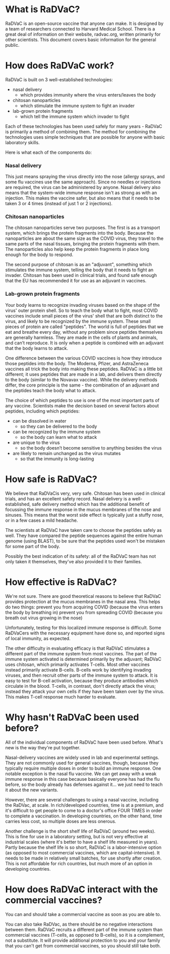 # What is RaDVaC?
RaDVaC is an open-source vaccine that anyone can make.  It is designed by a team of researchers connected to Harvard Medical School.  There is a great deal of information on their website, radvac.org, written primarily for other scientists.  This document covers basic information for the general public.

# How does RaDVaC work?

RaDVaC is built on 3 well-established technologies:
  - nasal delivery 
    - which provides immunity where the virus enters/leaves the body
  - chitosan nanoparticles
    - which stimulate the immune system to fight an invader
  - lab-grown protein fragments
    - which tell the immune system which invader to fight

Each of these technologies has been used safely for many years - RaDVaC is primarily a method of combining them. The method for combining the technologies uses simple techniques that are possible for anyone with basic laboratory skills.  

Here is what each of the components do:

### Nasal delivery
This just means spraying the virus directly into the nose (allergy sprays, and some flu vaccines use the same approach).  Since no needles or injections are required, the virus can be administered by anyone.  Nasal delivery also means that the system-wide immune response isn't as strong as with an injection.  This makes the vaccine safer, but also means that it needs to be taken 3 or 4 times (instead of just 1 or 2 injections).

### Chitosan nanoparticles
The chitosan nanoparticles serve two purposes.  The first is as a transport system, which brings the protein fragments into the body.  Because the nanoparticles are about the same size as the COVID virus, they travel to the same parts of the nasal tissues, bringing the protein fragments with them.  The nanoparticles also help keep the protein fragments in place long enough for the body to respond.  

The second purpose of chitosan is as an "adjuvant", something which stimulates the immune system, telling the body that it needs to fight an invader.  Chitosan has been used in clinical trials, and found safe enough that the EU has recommended it for use as an adjuvant in vaccines.

### Lab-grown protein fragments
Your body learns to recognize invading viruses based on the shape of the virus' outer protein shell.  So to teach the body what to fight, most COVID vaccines include small pieces of the virus' shell that are both distinct to the virus, and likely to be recognized by the immune system.  These small pieces of protein are called "peptides".  The world is full of peptides that we eat and breathe every day, without any problem since peptides themselves are generally harmless. They are made in the cells of plants and animals, and can’t reproduce.  It is only when a peptide is combined with an adjuvant that the body learns to attack.

One difference between the various COVID vaccines is how they introduce those peptides into the body.  The Moderna, Pfizer, and AstraZeneca vaccines all trick the body into making these peptides.  RaDVaC is a little bit different; it uses peptides that are made in a lab, and delivers them directly to the body (similar to the Novavax vaccine).  While the delivery methods differ, the core principle is the same - the combination of an adjuvant and the peptides teach the body what to attack.

The choice of which peptides to use is one of the most important parts of any vaccine. Scientists make the decision based on several factors about peptides, including which peptides:
  - can be dissolved in water
    - so they can be delivered to the body
  - can be recognized by the immune system
    - so the body can learn what to attack
  - are unique to the virus
    - so the body doesn’t become sensitive to anything besides the virus
  - are likely to remain unchanged as the virus mutates
    - so that the immunity is long-lasting

# How safe is RaDVaC?
We believe that RaDVaCis very, very safe.  Chitosan has been used in clinical trials, and has an excellent safety record.  Nasal delivery is a well-established, safe delivery method which has the additional benefit of focussing the immune response in the mucus membranes of the nose and sinuses. This means that the worst side effect is typically just a stuffy nose, or in a few cases a mild headache.

The scientists at RaDVaC have taken care to choose the peptides safely as well.  They have compared the peptide sequences against the entire human genome (using BLAST), to be sure that the peptides used won't be mistaken for some part of the body.

Possibly the best indication of its safety: all of the RaDVaC team has not only taken it themselves, they've also provided it to their families.

# How effective is RaDVaC?
We're not sure.  There are good theoretical reasons to believe that  RaDVaC provides protection at the mucus membranes in the nasal area.  This helps do two things:
prevent you from acquiring COVID (because the virus enters the body by breathing in)
prevent you from spreading COVID (because you breath out virus growing in the nose)

Unfortunately, testing for this localized immune response is difficult.  Some RaDVaCers with the necessary equipment have done so, and reported signs of local immunity, as expected.

The other difficulty in evaluating efficacy is that RaDVaC stimulates a different part of the immune system from most vaccines. The part of the immune system activated is determined primarily by the adjuvant; RaDVaC uses chitosan, which primarily activates T-cells.  Most other vaccines instead primarily activate B-cells.  B-cells work by identifying invading viruses, and then recruit other parts of the immune system to attack.  It is easy to test for B-cell activation, because they produce antibodies which circulate in the blood. T-cells, in contrast, don't directly attack the virus; instead they attack your own cells if they have been taken over by the virus.  This makes T-cell response much harder to evaluate.

# Why hasn't RaDVaC been used before?
All of the individual components of RaDVaC have been used before.  What's new is the way they're put together.

Nasal-delivery vaccines are widely used in lab and experimental settings.  They are not commonly used for general vaccines, though, because they typically require multiple doses in order to build an immune response.  One notable exception is the nasal flu vaccine.  We can get away with a weak immune response in this case because basically everyone has had the flu before, so the body already has defenses against it... we just need to teach it about the new variants.

However, there are several challenges to using a nasal vaccine, including the RaDVac, at scale.  In rich/developed countries, time is at a premium, and it's difficult to get people to come to a doctor's office FOUR TIMES in order to complete a vaccination.  In developing countries, on the other hand, time carries less cost, so multiple doses are less onerous.

Another challenge is the short shelf life of RaDVaC (around two weeks).  This is fine for use in a laboratory setting, but is not very effective at industrial scales (where it's better to have a shelf life measured in years).  Partly because the shelf life is so short, RaDVaC is a labor-intensive option (as opposed to most commercial vaccines, which are capital-intensive).  It needs to be made in relatively small batches, for use shortly after creation.  This is not affordable for rich countries, but much more of an option in developing countries.

# How does  RaDVaC interact with the commercial vaccines?
You can and should take a commercial vaccine as soon as you are able to.  

You can also take RaDVac, as there should be no negative interactions between them. RaDVaC recruits a different part of the immune system than commercial vaccines (T-cells, as opposed to B-cells), so it is a complement, not a substitute.  It will provide additional protection to you and your family that you can't get from commercial vaccines, so you should still take both.
